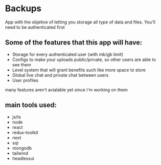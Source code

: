 # Backups

App with the objetive of letting you storage all type of data and files. You'll need to be authenticated first

## Some of the features that this app will have:

* Storage for every authenticated user (with mb/gb limit)
* Configs to make your uploads public/private, so other users are able to see them
* Level system that will grant benefits such like more space to store
* Global live chat and private chat between users
* User profiles

many features aren't avialable yet since i'm working on them

## main tools used:
* js/ts
* node
* react
* redux-toolkit
* next
* sql
* mongodb
* tailwind
* headlessui
